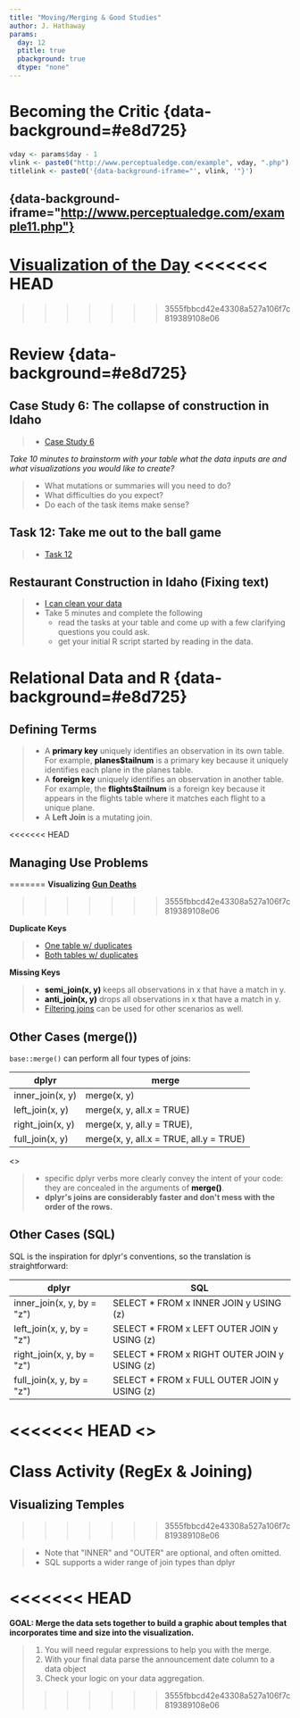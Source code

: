 ```yaml
---
title: "Moving/Merging & Good Studies"
author: J. Hathaway
params:
  day: 12
  ptitle: true
  pbackground: true
  dtype: "none"
---
```





# Becoming the Critic {data-background=#e8d725}


```r
vday <- params$day - 1
vlink <- paste0("http://www.perceptualedge.com/example", vday, ".php")
titlelink <- paste0('{data-background-iframe="', vlink, '"}')
```

## {data-background-iframe="http://www.perceptualedge.com/example11.php"}

[Visualization of the Day](http://www.perceptualedge.com/example11.php)
<<<<<<< HEAD
=======

>>>>>>> 3555fbbcd42e43308a527a106f7c819389108e06






# Review {data-background=#e8d725}



##  Case Study 6: The collapse of construction in Idaho
> - [Case Study 6](https://byuistats.github.io/M335/weekly_projects/cs06_details.html)

*Take 10 minutes to brainstorm with your table what the data inputs are and what visualizations you would like to create?*

> - What mutations or summaries will you need to do?
> - What difficulties do you expect?
> - Do each of the task items make sense?




## Task 12: Take me out to the ball game
> - [Task 12](https://byuistats.github.io/M335/class_tasks/task12_details.html)






## Restaurant Construction in Idaho (Fixing text) 

> - [I can clean your data](https://byuistats.github.io/M335/weekly_projects/cs06_details.html)
> - Take 5 minutes and complete the following
>    - read the tasks at your table and come up with a few clarifying questions you could ask.
>    - get your initial R script started by reading in the data.


# Relational Data and R {data-background=#e8d725}

## Defining Terms

<style type="text/css">
 span.bullet_code {
    color: black;
    font-weight: bold;
    background-color: white;
    
}
</style>

> - A <span class="bullet_code">**primary key**</span> uniquely identifies an observation in its own table. For example, <span class="bullet_code">planes$tailnum</span> is a primary key because it uniquely identifies each plane in the planes table.
> - A <span class="bullet_code">**foreign key**</span> uniquely identifies an observation in another table. For example, the <span class="bullet_code">flights$tailnum</span> is a foreign key because it appears in the flights table where it matches each flight to a unique plane.
> - A **Left Join** is a mutating join.

<<<<<<< HEAD
## Managing Use Problems
=======
**Visualizing [Gun Deaths](http://guns.periscopic.com/?year=2013)**
>>>>>>> 3555fbbcd42e43308a527a106f7c819389108e06

**Duplicate Keys**

> - [One table w/ duplicates](http://r4ds.had.co.nz/diagrams/join-one-to-many.png)
> - [Both tables w/ duplicates](http://r4ds.had.co.nz/diagrams/join-many-to-many.png)

**Missing Keys**

> - <span class="bullet_code">semi_join(x, y)</span> keeps all observations in x that have a match in y.
> - <span class="bullet_code">anti_join(x, y)</span> drops all observations in x that have a match in y.
> - [Filtering joins](http://r4ds.had.co.nz/relational-data.html#filtering-joins) can be used for other scenarios as well.

## Other Cases (merge())

`base::merge()` can perform all four types of joins:

dplyr              | merge
-------------------|-------------------------------------------
inner_join(x, y) | merge(x, y)
left_join(x, y)  | merge(x, y, all.x = TRUE)
right_join(x, y) | merge(x, y, all.y = TRUE),
full_join(x, y)  | merge(x, y, all.x = TRUE, all.y = TRUE)

<>
       
> - specific dplyr verbs more clearly convey the intent of your code: they are concealed in the arguments of <span class="bullet_code">merge()</span>.
> - **dplyr's joins are considerably faster and don't mess with the order of the rows.**

## Other Cases (SQL)

SQL is the inspiration for dplyr's conventions, so the translation is straightforward:

dplyr                        | SQL
-----------------------------|-------------------------------------------
inner_join(x, y, by = "z") | SELECT * FROM x INNER JOIN y USING (z)
left_join(x, y, by = "z")  | SELECT * FROM x LEFT OUTER JOIN y USING (z)
right_join(x, y, by = "z") | SELECT * FROM x RIGHT OUTER JOIN y USING (z)
full_join(x, y, by = "z")  | SELECT * FROM x FULL OUTER JOIN y USING (z)

<<<<<<< HEAD
<>
=======
# Class Activity (RegEx & Joining)

## Visualizing Temples
>>>>>>> 3555fbbcd42e43308a527a106f7c819389108e06

> - Note that "INNER" and "OUTER" are optional, and often omitted.
> - SQL supports a wider  range of join types than dplyr

<<<<<<< HEAD
=======
**GOAL: Merge the data sets together to build a graphic about temples that incorporates time and size into the visualization.**

> 1. You will need regular expressions to help you with the merge.
> 2. With your final data parse the announcement date column to a data object
> 3. Check your logic on your data aggregation.
>>>>>>> 3555fbbcd42e43308a527a106f7c819389108e06





